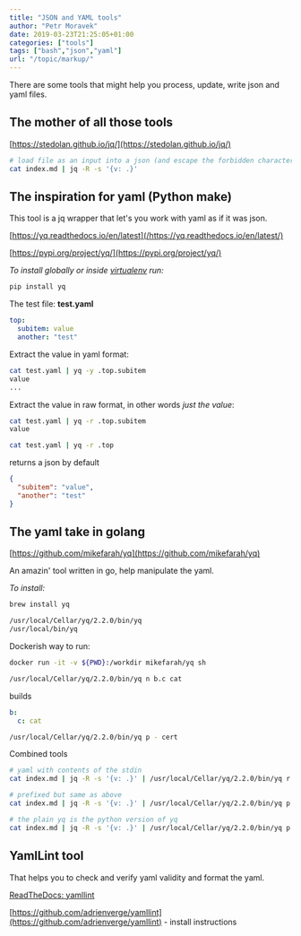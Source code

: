 ```yaml
---
title: "JSON and YAML tools"
author: "Petr Moravek"
date: 2019-03-23T21:25:05+01:00
categories: ["tools"]
tags: ["bash","json","yaml"]
url: "/topic/markup/"
---
```


There are some tools that might help you process, update, write json and yaml files.

## The mother of all those tools

[https://stedolan.github.io/jq/](https://stedolan.github.io/jq/)

```bash
# load file as an input into a json (and escape the forbidden characters).
cat index.md | jq -R -s '{v: .}'
```

## The inspiration for yaml (Python make)

This tool is a jq wrapper that let's you work with yaml as if it was json.

[https://yq.readthedocs.io/en/latest](/https://yq.readthedocs.io/en/latest/)

[https://pypi.org/project/yq/](https://pypi.org/project/yq/)

*To install globally or inside [virtualenv](python.html) run:*

```bash
pip install yq
```

The test file: **test.yaml**

```yaml
top:
  subitem: value
  another: "test"
```

Extract the value in yaml format:

```bash
cat test.yaml | yq -y .top.subitem
value
...
```

Extract the value in raw format, in other words *just the value*:

```bash
cat test.yaml | yq -r .top.subitem
value
```

```bash
cat test.yaml | yq -r .top
```

returns a json by default

```json
{
  "subitem": "value",
  "another": "test"
}
```

## The yaml take in golang

[https://github.com/mikefarah/yq](https://github.com/mikefarah/yq)

An amazin' tool written in go, help manipulate the yaml.

*To install:*

```bash
brew install yq
```

```bash
/usr/local/Cellar/yq/2.2.0/bin/yq
/usr/local/bin/yq
```

Dockerish way to run:

```bash
docker run -it -v ${PWD}:/workdir mikefarah/yq sh
```

```bash
/usr/local/Cellar/yq/2.2.0/bin/yq n b.c cat
```

builds

```yaml
b:
  c: cat
```

```bash
/usr/local/Cellar/yq/2.2.0/bin/yq p - cert
```

Combined tools

```bash
# yaml with contents of the stdin
cat index.md | jq -R -s '{v: .}' | /usr/local/Cellar/yq/2.2.0/bin/yq r -

# prefixed but same as above
cat index.md | jq -R -s '{v: .}' | /usr/local/Cellar/yq/2.2.0/bin/yq p - cert

# the plain yq is the python version of yq
cat index.md | jq -R -s '{v: .}' | /usr/local/Cellar/yq/2.2.0/bin/yq p - cert | yq -r .cert.v
```

## YamlLint tool

That helps you to check and verify yaml validity and format the yaml.

[ReadTheDocs: yamllint](https://yamllint.readthedocs.io/en/stable/quickstart.html)

[https://github.com/adrienverge/yamllint](https://github.com/adrienverge/yamllint) - install instructions
